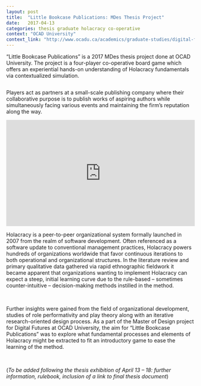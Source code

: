```yaml
---
layout: post
title:  "Little Bookcase Publications: MDes Thesis Project"
date:   2017-04-13
categories: thesis graduate holacracy co-operative
context: "OCAD University"
context_link: "http://www.ocadu.ca/academics/graduate-studies/digital-futures.htm"
---
```


“Little Bookcase Publications” is a 2017 MDes thesis project done at OCAD University. The project is a four-player co-operative board game which offers an experiential hands-on understanding of Holacracy fundamentals via contextualized simulation.

<img src="https://dl.dropboxusercontent.com/s/xupmut9y1wuyq4w/little-bookcase-publications-cover.jpg?dl=0" alt="">

Players act as partners at a small-scale publishing company where their collaborative purpose is to publish works of aspiring authors while simultaneously facing various events and maintaining the firm’s reputation along the way.

<div style="position:relative;height:0;padding-bottom:56.25%;margin-bottom:12px"><iframe src="https://www.youtube.com/embed/HsSnLASRaqc?ecver=2" width="640" height="360" frameborder="0" style="position:absolute;width:100%;height:100%;left:0" allowfullscreen></iframe></div>

Holacracy is a peer-to-peer organizational system formally launched in 2007 from the realm of software development. Often referenced as a software update to conventional management practices, Holacracy powers hundreds of organizations worldwide that favor continuous iterations to both operational and organizational structures. In the literature review and primary qualitative data gathered via rapid ethnographic fieldwork it became apparent that organizations wanting to implement Holacracy can expect a steep, initial learning curve due to the rule-based – sometimes counter-intuitive – decision-making methods instilled in the method.

<img src="https://dl.dropboxusercontent.com/s/zb33p0kgz22a7m5/little-bookcase-detail-1.jpg?dl=0" alt="">

<img src="https://dl.dropboxusercontent.com/s/kh7i3s5nqt1u4dg/little-bookcase-detail-2.jpg?dl=0" alt="">

<img src="https://dl.dropboxusercontent.com/s/2p9pvnn64lxtw3w/little-bookcase-detail-3.jpg?dl=0" alt="">

Further insights were gained from the field of organizational development, studies of role performativity and play theory along with an iterative research-oriented design process. As a part of the Master of Design project for Digital Futures at OCAD University, the aim for “Little Bookcase Publications” was to explore what fundamental processes and elements of Holacracy might be extracted to fit an introductory game to ease the learning of the method.

<img src="https://dl.dropboxusercontent.com/s/qmh6efvikrw8f0z/little-bookcase-detail-4.jpg?dl=0" alt="">

<img src="https://dl.dropboxusercontent.com/s/za4qxckfp4a2ok0/little-bookcase-detail-5.jpg?dl=0" alt="">

(_To be added following the thesis exhibition of April 13 – 18: further information, rulebook, inclusion of a link to final thesis document_)